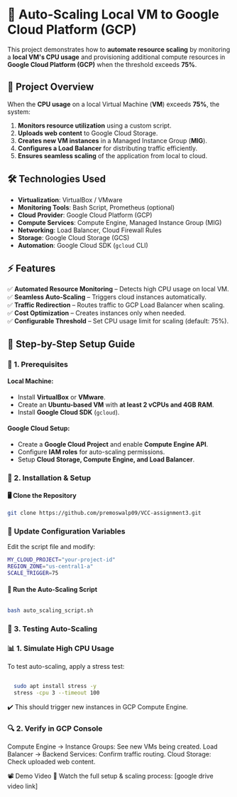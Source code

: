 # 🚀 Auto-Scaling Local VM to Google Cloud Platform (GCP)

This project demonstrates how to **automate resource scaling** by monitoring a **local VM's CPU usage** and provisioning additional compute resources in **Google Cloud Platform (GCP)** when the threshold exceeds **75%**.

## 📌 Project Overview

When the **CPU usage** on a local Virtual Machine (**VM**) exceeds **75%**, the system:  
1. **Monitors resource utilization** using a custom script.  
2. **Uploads web content** to Google Cloud Storage.  
3. **Creates new VM instances** in a Managed Instance Group (**MIG**).  
4. **Configures a Load Balancer** for distributing traffic efficiently.  
5. **Ensures seamless scaling** of the application from local to cloud.  


## 🛠️ Technologies Used  

- **Virtualization**: VirtualBox / VMware  
- **Monitoring Tools**: Bash Script, Prometheus (optional)  
- **Cloud Provider**: Google Cloud Platform (GCP)  
- **Compute Services**: Compute Engine, Managed Instance Group (MIG)  
- **Networking**: Load Balancer, Cloud Firewall Rules  
- **Storage**: Google Cloud Storage (GCS)  
- **Automation**: Google Cloud SDK (`gcloud` CLI)  

## ⚡ Features  

✅ **Automated Resource Monitoring** – Detects high CPU usage on local VM.  
✅ **Seamless Auto-Scaling** – Triggers cloud instances automatically.  
✅ **Traffic Redirection** – Routes traffic to GCP Load Balancer when scaling.  
✅ **Cost Optimization** – Creates instances only when needed.  
✅ **Configurable Threshold** – Set CPU usage limit for scaling (default: 75%).  

## 📖 Step-by-Step Setup Guide  

### 🔹 1. Prerequisites  

#### Local Machine:  
- Install **VirtualBox** or **VMware**.  
- Create an **Ubuntu-based VM** with **at least 2 vCPUs and 4GB RAM**.  
- Install **Google Cloud SDK** (`gcloud`).  

#### Google Cloud Setup:  
- Create a **Google Cloud Project** and enable **Compute Engine API**.  
- Configure **IAM roles** for auto-scaling permissions.  
- Setup **Cloud Storage, Compute Engine, and Load Balancer**.  

### 🔹 2. Installation & Setup  

#### 🖥️ **Clone the Repository**  
```bash
git clone https://github.com/premoswalp09/VCC-assignment3.git
```


### 📝 **Update Configuration Variables**
Edit the script file and modify:

```bash
MY_CLOUD_PROJECT="your-project-id"
REGION_ZONE="us-central1-a"
SCALE_TRIGGER=75
```

#### 🚀 Run the Auto-Scaling Script
```bash

bash auto_scaling_script.sh
```

### 🔹 3. Testing Auto-Scaling
### 📊 1. Simulate High CPU Usage
To test auto-scaling, apply a stress test:

```bash
  
  sudo apt install stress -y
  stress -cpu 3 --timeout 100
```
✔️ This should trigger new instances in GCP Compute Engine.

### 🔍 2. Verify in GCP Console
Compute Engine → Instance Groups: See new VMs being created.
Load Balancer → Backend Services: Confirm traffic routing.
Cloud Storage: Check uploaded web content.


📽️ Demo Video
📌 Watch the full setup & scaling process: [google drive video link]

